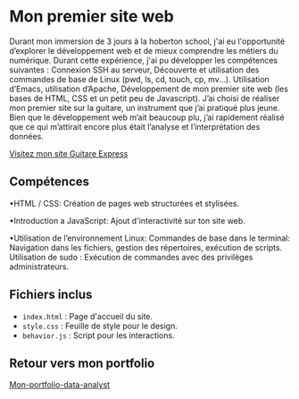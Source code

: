 # Mon premier site web
Durant mon immersion de 3 jours à la hoberton school, j'ai eu l'opportunité d’explorer le développement web et de mieux comprendre les métiers du numérique. Durant cette expérience, j'ai pu développer les compétences suivantes : Connexion SSH au serveur, Découverte et utilisation des commandes de base de Linux (pwd, ls, cd, touch, cp, mv...). Utilisation d’Emacs, utilisation d’Apache, Développement de mon premier site web (les bases de HTML, CSS et un petit peu de Javascript). J’ai choisi de réaliser mon premier site sur la guitare, un instrument que j’ai pratiqué plus jeune. Bien que le développement web m’ait beaucoup plu, j’ai rapidement réalisé que ce qui m’attirait encore plus était l’analyse et l’interprétation des données.


<a href="https://augu-gif.github.io/mon-premier-site-web/" target="_blank">Visitez mon site Guitare Express</a>

## Compétences
•HTML / CSS: Création de pages web structurées et stylisées.

•Introduction a JavaScript: Ajout d'interactivité sur ton site web.

•Utilisation de l’environnement Linux:
Commandes de base dans le terminal: Navigation dans les fichiers, gestion des répertoires, exécution de scripts.
Utilisation de sudo : Exécution de commandes avec des privilèges administrateurs.

## Fichiers inclus
- `index.html` : Page d'accueil du site.
- `style.css` : Feuille de style pour le design.
- `behavior.js` : Script pour les interactions.

## Retour vers mon portfolio

[Mon-portfolio-data-analyst](https://github.com/augu-gif/mon-portfolio-data-analyst)
